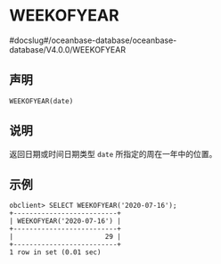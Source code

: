 WEEKOFYEAR 
===============================
#docslug#/oceanbase-database/oceanbase-database/V4.0.0/WEEKOFYEAR


声明 
-----------------------

```unknow
WEEKOFYEAR(date)
```



说明 
-----------------------

返回日期或时间日期类型 `date` 所指定的周在一年中的位置。

示例 
-----------------------

```unknow
obclient> SELECT WEEKOFYEAR('2020-07-16');
+--------------------------+
| WEEKOFYEAR('2020-07-16') |
+--------------------------+
|                       29 |
+--------------------------+
1 row in set (0.01 sec)
```


